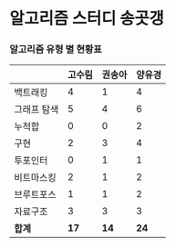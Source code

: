 # 알고리즘 스터디 송곳갱 

### 알고리즘 유형 별 현황표 

|        | 고수림    | 권송아    | 양유경    |
|:-------|:-------|:-------|:-------|
| 백트래킹   | 4      | 1      | 4      |
| 그래프 탐색 | 5      | 4      | 6      |
| 누적합    | 0      | 0      | 2      |
| 구현     | 2      | 3      | 4      |
| 투포인터   | 0      | 1      | 1      |
| 비트마스킹  | 2      | 1      | 2      |
| 브루트포스  | 1      | 1      | 2      |
| 자료구조   | 3      | 3      | 3      |
| **합계** | **17** | **14** | **24** |